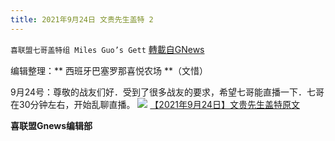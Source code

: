 ```yaml
---
title: 2021年9月24日 文贵先生盖特 2
---
```

`喜联盟七哥盖特组 Miles Guo’s Gett` [轉載自GNews](https://gnews.org/zh-hans/1557678/)

编辑整理：** 西班牙巴塞罗那喜悦农场 **（文惜）

9月24号：尊敬的战友们好．受到了很多战友的要求，希望七哥能直播一下．七哥在30分钟左右，开始乱聊直播。
![](https://assets.gnews.org/wp-content/uploads/2021/09/70eed6a958c7cea59ee6e5c4abceb56c.jpg)
[【2021年9月24日】文贵先生盖特原文](https://gettr.com/post/pc66bh7673)

**喜联盟Gnews编辑部**
